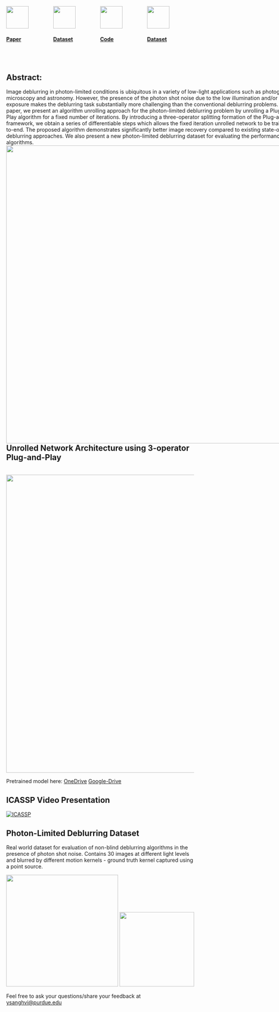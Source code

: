 <div style='width:100%;'>
<div style='float:left;width:25%;'> 
<a href="https://arxiv.org/pdf/2110.15314.pdf">
      <image src="img/arxiv.png" height="60px">
      <h4>Paper</h4>
</a>
</div>
<div style='float:left;width:25%;'> 
<a href="https://ieeexplore.ieee.org/document/9746543/">
      <image src="img/pdf.png" height="60px">
      <h4>Dataset</h4>
</a>
</div>
<div style='float:left;width:25%;'> 
<a href="https://github.com/sanghviyashiitb/poisson-deblurring/">
      <image src="img/github.png" height="60px">  
      <h4>Code</h4>
</a>
</div>
<div style='float:left;width:25%;'> 
<a href="https://aaaakshat.github.io/pldd/">
      <image src="img/dataset3.jpg" height="60px">
      <h4>Dataset</h4>
</a>
</div>
</div>            
    
    
<div style='float:left;'>
<br><br>
<h2>Abstract:</h2>
Image deblurring in photon-limited conditions is ubiquitous in a variety of low-light applications such as photography, microscopy and astronomy. However, the presence of the photon shot noise due to the low illumination and/or short exposure makes the deblurring task substantially more challenging than the conventional deblurring problems. In this paper, we present an algorithm unrolling approach for the photon-limited deblurring problem by unrolling a Plug-and-Play algorithm for a fixed number of iterations. By introducing a three-operator splitting formation of the  Plug-and-Play framework, we obtain a series of differentiable steps which allows the fixed iteration unrolled network to be trained end-to-end. The proposed algorithm demonstrates significantly better image recovery compared to existing state-of-the-art deblurring approaches. We also present a new photon-limited deblurring dataset for evaluating the performance of algorithms. 
<br>
<img src="https://user-images.githubusercontent.com/20774419/177592703-52f38ad4-1750-4157-841d-b8610173576e.png"  class="center" width="800">
<br>
</div>

<div style:'float:left;width:100%;'>
<h2>Unrolled Network Architecture using 3-operator Plug-and-Play</h2>
<br>
<img src="https://user-images.githubusercontent.com/20774419/177593608-9b5ccba2-ca3d-485a-9542-5f08df8e081a.png" width="800">
</div>

Pretrained model here: 
      [OneDrive](https://1drv.ms/u/s!AjMYTt_aGQ9-hH2aIaReD3DG_ITF)
      [Google-Drive](https://drive.google.com/file/d/1n2_RkgZ0z9rhS2r4rZ2lr2AZn_B5_vbZ/view?usp=sharing)

## ICASSP Video Presentation
[![ICASSP](http://img.youtube.com/vi/bJHiUKzjaCI/0.jpg)](http://www.youtube.com/watch?v=bJHiUKzjaCI "Non-Blind Photon-Limited Deblurring")

## Photon-Limited Deblurring Dataset
Real world dataset for evaluation of non-blind deblurring algorithms in the presence of photon shot noise. Contains 30 images at different light levels and blurred by different motion kernels - ground truth kernel captured using a point source.

<img src="docs/imaging_setup.png" width=300/> <img src="docs/imaging_setup.jpg" width=200/>

Feel free to ask your questions/share your feedback at ysanghvi@purdue.edu
